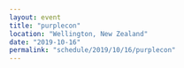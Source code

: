 ```yaml
---
layout: event
title: "purplecon"
location: "Wellington, New Zealand"
date: "2019-10-16"
permalink: "schedule/2019/10/16/purplecon"
---
```

